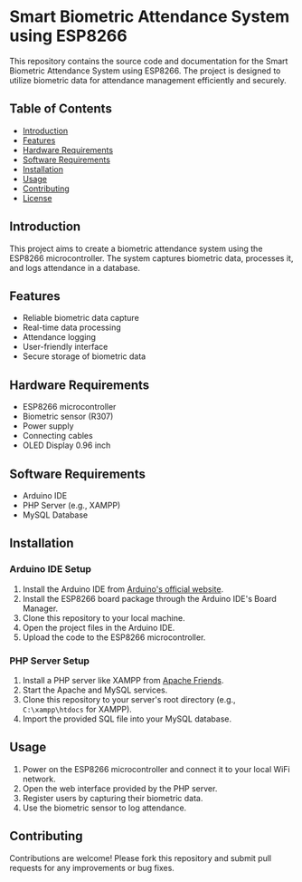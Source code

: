 # Smart Biometric Attendance System using ESP8266

This repository contains the source code and documentation for the Smart Biometric Attendance System using ESP8266. The project is designed to utilize biometric data for attendance management efficiently and securely.

## Table of Contents
- [Introduction](#introduction)
- [Features](#features)
- [Hardware Requirements](#hardware-requirements)
- [Software Requirements](#software-requirements)
- [Installation](#installation)
- [Usage](#usage)
- [Contributing](#contributing)
- [License](#license)

## Introduction
This project aims to create a biometric attendance system using the ESP8266 microcontroller. The system captures biometric data, processes it, and logs attendance in a database.

## Features
- Reliable biometric data capture
- Real-time data processing
- Attendance logging
- User-friendly interface
- Secure storage of biometric data

## Hardware Requirements
- ESP8266 microcontroller
- Biometric sensor (R307)
- Power supply
- Connecting cables
- OLED Display 0.96 inch

## Software Requirements
- Arduino IDE
- PHP Server (e.g., XAMPP)
- MySQL Database

## Installation
### Arduino IDE Setup
1. Install the Arduino IDE from [Arduino's official website](https://www.arduino.cc/en/software).
2. Install the ESP8266 board package through the Arduino IDE's Board Manager.
3. Clone this repository to your local machine.
4. Open the project files in the Arduino IDE.
5. Upload the code to the ESP8266 microcontroller.

### PHP Server Setup
1. Install a PHP server like XAMPP from [Apache Friends](https://www.apachefriends.org/index.html).
2. Start the Apache and MySQL services.
3. Clone this repository to your server's root directory (e.g., `C:\xampp\htdocs` for XAMPP).
4. Import the provided SQL file into your MySQL database.

## Usage
1. Power on the ESP8266 microcontroller and connect it to your local WiFi network.
2. Open the web interface provided by the PHP server.
3. Register users by capturing their biometric data.
4. Use the biometric sensor to log attendance.

## Contributing
Contributions are welcome! Please fork this repository and submit pull requests for any improvements or bug fixes.

